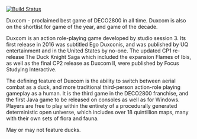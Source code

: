[![Build Status](http://deco2800.uqcloud.net/jenkins/buildStatus/icon?job=deco2800-2016-duxcom)](http://deco2800.uqcloud.net/jenkins/job/deco2800-2016-duxcom/)

Duxcom - proclaimed best game of DECO2800 in all time. Duxcom is also on the shortlist for game of the year, and game of the decade.

Duxcom is an action role-playing game developed by studio session 3. Its first release in 2016 was subtitled Ego Duxconis, and was published by UQ entertainment and in the United States by no-one. The updated CP1 re-release The Duck Knight Saga which included the expansion Flames of Ibis, as well as the final CP2 release as Duxcom II, were published by Focus Studying Interactive.

The defining feature of Duxcom is the ability to switch between aerial combat as a duck, and more traditional third-person action-role playing gameplay as a human. It is the third game in the DECO2800 franchise, and the first Java game to be released on consoles as well as for Windows. Players are free to play within the entirety of a procedurally generated deterministic open universe, which includes over 18 quintillion maps, many with their own sets of flora and fauna.

May or may not feature ducks.

